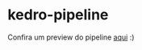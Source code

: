 # kedro-pipeline

Confira um preview do pipeline [aqui](https://github.com/ocamposfaria/kedro-pipeline/blob/master/pipeline_preview.jpg?raw=true) :)
